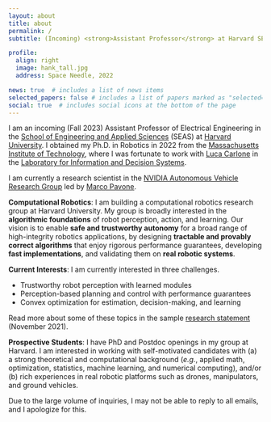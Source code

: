 ```yaml
---
layout: about
title: about
permalink: /
subtitle: (Incoming) <strong>Assistant Professor</strong> at Harvard SEAS <br> Robotics, Vision, Optimization, Learning

profile:
  align: right
  image: hank_tall.jpg
  address: Space Needle, 2022

news: true  # includes a list of news items
selected_papers: false # includes a list of papers marked as "selected={true}"
social: true  # includes social icons at the bottom of the page
---
```


I am an incoming (Fall 2023) Assistant Professor of Electrical Engineering in the [School of Engineering and Applied Sciences](https://www.seas.harvard.edu/) (SEAS) at [Harvard University](https://www.harvard.edu/). I obtained my Ph.D. in Robotics in 2022 from the [Massachusetts Institute of Technology](https://mit.edu/), where I was fortunate to work with [Luca Carlone](https://lucacarlone.mit.edu/) in the [Laboratory for Information and Decision Systems](https://lids.mit.edu/). 

I am currently a research scientist in the [NVIDIA Autonomous Vehicle Research Group](https://nvr-avg.github.io/) led by [Marco Pavone](https://web.stanford.edu/~pavone/).

**Computational Robotics**: I am building a computational robotics research group at Harvard University. My group is broadly interested in the **algorithmic foundations** of robot perception, action, and learning. Our vision is to enable **safe and trustworthy autonomy** for a broad range of high-integrity robotics applications, by designing **tractable and provably correct algorithms** that enjoy rigorous performance guarantees, developing **fast implementations**, and validating them on **real robotic systems**.

**Current Interests**: I am currently interested in three challenges. 
- Trustworthy robot perception with learned modules
- Perception-based planning and control with performance guarantees
- Convex optimization for estimation, decision-making, and learning 

Read more about some of these topics in the sample [research statement](https://hankyang94.github.io/assets/pdf/Research_Statement_Generic.pdf) (November 2021).

**Prospective Students**: I have PhD and Postdoc openings in my group at Harvard. I am interested in working with self-motivated candidates with (a) a strong theoretical and computational background (*e.g.*, applied math, optimization, statistics, machine learning, and numerical computing), and/or (b) rich experiences in real robotic platforms such as drones, manipulators, and ground vehicles. 

Due to the large volume of inquiries, I may not be able to reply to all emails, and I apologize for this.

